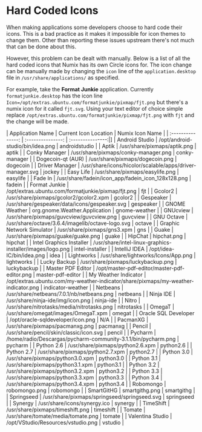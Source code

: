 Hard Coded Icons
================

When making applications some developers choose to hard code their icons. This is a bad practice as it makes it impossible for icon themes to change them. Other than reporting these issues upstream there's not much that can be done about this.

However, this problem can be dealt with manually. Below is a list of all the hard coded icons that Numix has its own Circle icons for. The icon change can be manually made by changing the ```icon``` line of the ```application.desktop``` file in ```/usr/share/applications/``` as specified.

For example, take the **Format Junkie** application. Currently ```formatjunkie.desktop``` has the icon line ```Icon=/opt/extras.ubuntu.com/formatjunkie/pixmap/fjt.png``` but there's a numix icon for it called ```fjt.svg```. Using your text editor of choice simple replace ```/opt/extras.ubuntu.com/formatjunkie/pixmap/fjt.png``` with ```fjt``` and the change will be made.

| Application Name | Current Icon Location | Numix Icon Name |
| :---------------: | :---------------: | :---------------:|]
| Android Studio | /opt/android-studio/bin/idea.png | androidstudio |
| Aptik | /usr/share/pixmaps/aptik.png | aptik |
| Conky Manager | /usr/share/pixmaps/conky-manager.png | conky-manager |
| Dogecoin-qt (AUR) | /usr/share/pixmaps/dogecoin.png | dogecoin |
| Driver Manager | /usr/share/icons/hicolor/scalable/apps/driver-manager.svg | jockey |
| Easy Life | /usr/share/pixmaps/easylife.png | easylife |
| Fade In | /usr/share/fadein/icon_app/fadein_icon_128x128.png | fadein |
| Format Junkie | /opt/extras.ubuntu.com/formatjunkie/pixmap/fjt.png | fjt |
| Gcolor2 | /usr/share/pixmaps/gcolor2/gcolor2.xpm | gcolor2 |
| Gespeaker | /usr/share/gespeaker/data/icons/gespeaker.svg | gespeaker |
| GNOME Weather | org.gnome.Weather.Application | gnome-weather |
| GNUcview | /usr/share/pixmaps/guvcview/guvcview.png | guvcview |
| GNU Octave | /usr/share/octave/3.6.4/imagelib/octave-logo.svg | octave |
| Graphic Network Simulator | /usr/share/pixmaps/gns3.xpm | gns |
| Guake | /usr/share/pixmaps/guake/guake.png | guake |
| HipChat | hipchat.png | hipchat |
| Intel Graphics Installer | /usr/share/intel-linux-graphics-installer/images/logo.png | intel-installer |
| IntelliJ IDEA | /opt/idea-IC/bin/idea.png | idea |
| Lightworks | /usr/share/lightworks/Icons/App.png | lightworks |
| Lucky Backup | /usr/share/pixmaps/luckybackup.png | luckybackup |
| Master PDF Editor | /opt/master-pdf-editor/master-pdf-editor.png | master-pdf-editor |
| My Weather Indicator | /opt/extras.ubuntu.com/my-weather-indicator/share/pixmaps/my-weather-indicator.png | indicator-weather |
| Netbeans | /usr/share/netbeans/7.0.1/nb/netbeans.png | netbeans |
| Ninja IDE | /usr/share/ninja-ide/img/icon.png | ninja-ide |
| Nitro | /usr/share/nitrotasks/media/nitrotasks.png | nitrotasks |
| OmegaT | /usr/share/omegat/images/OmegaT.xpm | omegat |
| Oracle SQL Developer | /opt/oracle-sqldeveloper/icon.png | N/A |
| PacmanXG | /usr/share/pixmaps/pacmanxg.png | pacmanxg |
| Pencil | /usr/share/pencil/skin/classic/icon.svg | pencil |
| Pycharm | /home/radio/Descargas/pycharm-community-3.1.1/bin/pycharm.png | pycharm |
| Python 2.6 | /usr/share/pixmaps/python2.6.xpm | python2.6 |
| Python 2.7 | /usr/share/pixmaps/python2.7.xpm | python2.7 |
| Python 3.0 | /usr/share/pixmaps/python3.0.xpm | python3.0 |
| Python 3.1 | /usr/share/pixmaps/python3.1.xpm | python3.1 |
| Python 3.2 | /usr/share/pixmaps/python3.2.xpm | python3.2 |
| Python 3.3 | /usr/share/pixmaps/python3.3.xpm | python3.3 |
| Python 3.4 | /usr/share/pixmaps/python3.4.xpm | python3.4 |
| Robomongo | robomongo.png | robomongo |
| SmartGitHG | smartgithg.png | smartgithg |
| Springseed | /usr/share/pixmaps/springseed/springseed.svg | springseed |
| Synergy | /usr/share/icons/synergy.ico | synergy |
| TimeShift | /usr/share/pixmaps/timeshift.png | timeshift |
| Tomate | /usr/share/tomate/media/tomate.png | tomate |
| Valentina Studio | /opt/VStudio/Resources/vstudio.png | vstudio |
